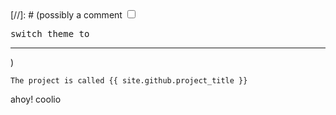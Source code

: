 <html><head></head><body>
<markdown_comment>
[//]: # (possibly a comment	<input type="checkbox" id="the_sun"/>
	<div id="all_the_stuffs_shall_go_here">
		<label for="the_sun"><pre id="darkmodetext">switch theme to </pre><hr></label>
)
</markdown_comment>

    The project is called {{ site.github.project_title }} 
ahoy!
coolio

</div></body></html>

